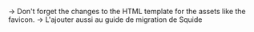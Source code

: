 -> Don't forget the changes to the HTML template for the assets like the favicon.
    -> L'ajouter aussi au guide de migration de Squide
